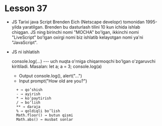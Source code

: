 #                   Lesson 37

-  JS Tarixi
    java Script Brenden Eich (Netscape developr) tomonidan 1995-yilda yaratilgan. Brenden bu dasturlash tilini 10 kun ichida ishlab chiqgan. 
    JS ning birinchi  nomi "MOCHA" bo'lgan, ikkinchi nomi "LiveScript" bo'lgan oxirgi nomi biz ishlatib kelayotgan nomi ya'ni "JavaScript".

- JS ni ishlatish
    <!-- Java Scriptda console ga chiqarish -->
    console.log(...) --- uch nuqta o'rniga chiqarmoqchi bo'lgan o'zgaruvchi kiritiladi.
    Masalan: 
        let a;
        a = 3;
        console.log(a)
    <!-- Java Scriptda input va outputlar -->
    - Output
        console.log(), alert("...")
    - Input
       prompt("How old are you?") 
    
    <!-- Math amallar -->
        + → qo’shish
        - → ayirish
        * → ko’paytirish
        / → bo’lish
        ** → daraja
        % → qoldiqli bo’lish
        Math.floor() → butun qismi
        Math.abs() → musbat sonlar